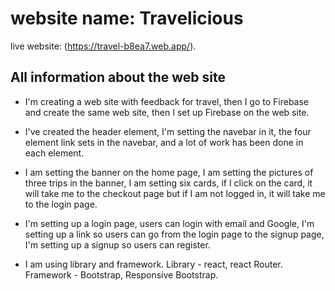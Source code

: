 # website name: Travelicious

live website: (https://travel-b8ea7.web.app/).

## All information about the web site

* I'm creating a web site with feedback for travel, then I go to Firebase and create the same web site, then I set up Firebase on the web site.

* I've created the header element, I'm setting the navebar in it, the four element link sets in the navebar, and a lot of work has been done in each element.

* I am setting the banner on the home page, I am setting the pictures of three trips in the banner, I am setting six cards, if I click on the card, it will take me to the checkout page but if I am not logged in, it will take me to the login page.

* I'm setting up a login page, users can login with email and Google, I'm setting up a link so users can go from the login page to the signup page, I'm setting up a signup so users can register.

* I am using library and framework.
Library - react, react Router.
Framework - Bootstrap, Responsive Bootstrap.

